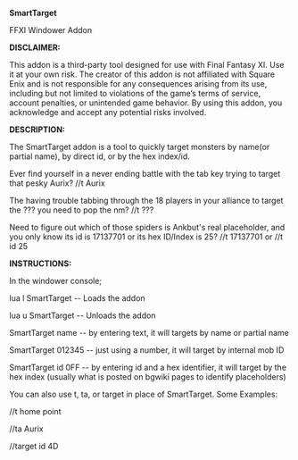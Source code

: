 **SmartTarget**

FFXI Windower Addon

**DISCLAIMER:**

This addon is a third-party tool designed for use with Final Fantasy XI. Use it at your own risk. The creator of this addon is not affiliated with Square Enix and is not responsible for any consequences arising from its use, including but not limited to violations of the game’s terms of service, account penalties, or unintended game behavior. By using this addon, you acknowledge and accept any potential risks involved.

**DESCRIPTION:**

The SmartTarget addon is a tool to quickly target monsters by name(or partial name), by direct id, or by the hex index/id.

Ever find yourself in a never ending battle with the tab key trying to target that pesky Aurix? //t Aurix

The having trouble tabbing through the 18 players in your alliance to target the ??? you need to pop the nm? //t ???

Need to figure out which of those spiders is Ankbut's real placeholder, and you only know its id is 17137701 or its hex ID/Index is 25?  //t  17137701 or //t id 25

**INSTRUCTIONS:**

In the windower console;

lua l SmartTarget -- Loads the addon

lua u SmartTarget -- Unloads the addon

SmartTarget name -- by entering text, it will targets by name or partial name

SmartTarget 012345 -- just using a number, it will target by internal mob ID

SmartTarget id 0FF -- by entering id and a hex identifier, it will target by the hex index (usually what is posted on bgwiki pages to identify placeholders)

You can also use t, ta, or target in place of SmartTarget. Some Examples:

//t home point

//ta Aurix

//target id 4D

